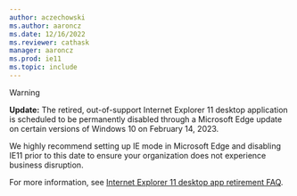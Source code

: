 ```yaml
---
author: aczechowski
ms.author: aaroncz
ms.date: 12/16/2022
ms.reviewer: cathask
manager: aaroncz
ms.prod: ie11
ms.topic: include
---
```


> [!WARNING]
> **Update:** The retired, out-of-support Internet Explorer 11 desktop application is scheduled to be permanently disabled through a Microsoft Edge update on certain versions of Windows 10 on February 14, 2023.
>
> We highly recommend setting up IE mode in Microsoft Edge and disabling IE11 prior to this date to ensure your organization does not experience business disruption.
>
> For more information, see [Internet Explorer 11 desktop app retirement FAQ](https://aka.ms/iemodefaq).
